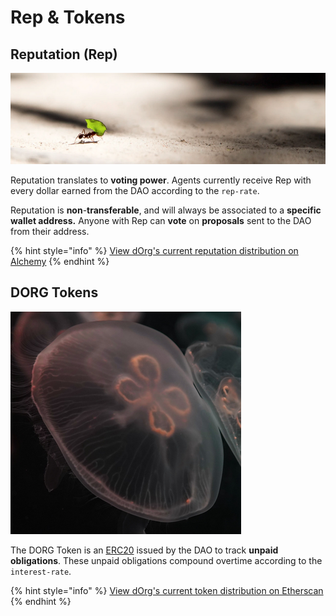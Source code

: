 # Rep & Tokens

## Reputation \(Rep\)

![](../.gitbook/assets/image%20%2823%29.png)

Reputation translates to **voting power**. Agents currently receive Rep with every dollar earned from the DAO according to the `rep-rate`.

Reputation is **non**-**transferable**, and will always be associated to a **specific wallet address.** Anyone with Rep can **vote** on **proposals** sent to the DAO from their address.

{% hint style="info" %}
[View dOrg's current reputation distribution on Alchemy](https://alchemy.daostack.io/dao/0x15344ecdc2c4edfcb092e284d93c20f0529fd8a6/members/)
{% endhint %}

## DORG Tokens

![](../.gitbook/assets/image%20%2816%29.png)

The DORG Token is an [ERC20](../resources/glossary.md#erc20-token) issued by the DAO to track **unpaid obligations**. These unpaid obligations compound overtime according to the `interest-rate`.

{% hint style="info" %}
[View dOrg's current token distribution on Etherscan](https://etherscan.io/token/0x3b2d0c1b652d5fad3a43f4ada7265371eac050d4)
{% endhint %}

